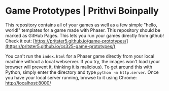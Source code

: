 # Game Prototypes | Prithvi Boinpally

This repository contains all of your games as well as a few simple "hello, world!"
templates for a game made with Phaser.
This repository should be marked as GitHub Pages. This lets you run your games directly from github!
Check it out: [https://pritster5.github.io/game-prototypes/](https://pritster5.github.io/cs325-game-prototypes/)

You can't run the `index.html` for a Phaser game directly from your local machine without a local webserver.
If you try, the images won't load (your browser will prevent it, thinking it is malicious).
To get around this with Python, simply enter the directory and type `python -m http.server`.
Once you have your local server running, browse to it using Chrome: [http://localhost:8000/](http://localhost:8000/)
